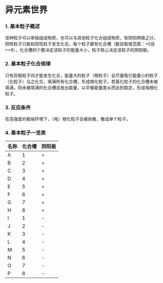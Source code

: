 # 异元素世界
### 1. 基本粒子概述
该种粒子可以单独组成物质，也可以与其他粒子化合组成物质，有阴阳两极之分，阴性粒子只能和阳性粒子发生化合，每个粒子都有化合槽（数目取值范围：>0且<=8），化合槽的个数决定该粒子的能量大小，粒子核心决定该粒子的阴阳极。
### 2. 基本粒子化合规律
只有异极粒子间才能发生化合，能量大的粒子（根粒子）会尽量吸引能量小的粒子（化粒子）与之化合，填满所有化合槽，形成根化粒子。若基化粒子的化合槽未被填满，则未被填满的化合槽会放出能量，以平衡能量差从而达到稳定，形成电根化粒子。
### 3. 反应条件
在高强度的极端环境下，（电）根化粒子会被拆散，散成单个粒子。
### 4. 基本粒子一览表
名称|化合槽|阴阳极
-|-|-
A|1|+
B|2|+
C|3|+
D|4|+
E|5|+
F|6|+
G|7|+
H|8|+
I|1|-
J|2|-
K|3|-
L|4|-
M|5|-
N|6|-
O|7|-
P|8|-
